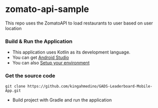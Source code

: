 # zomato-api-sample
This repo uses the ZomatoAPI to load restaurants to user based on user location

### Build & Run the Application
* This application uses Kotlin as its development language.
* You can get  [Android Studio](http://developer.android.com/intl/es/sdk/index.html)
* You can also  [Setup your environment](https://developer.android.com/studio/install)

### Get the source code
`git clone https://github.com/kingahmedino/GADS-Leaderboard-Mobile-App.git`
* Build project with Gradle and run the application
